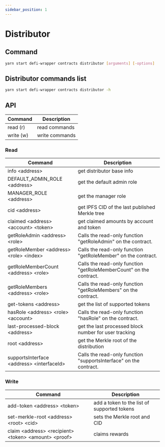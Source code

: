 ```yaml
---
sidebar_position: 1
---
```


# Distributor

## Command

```bash
yarn start defi-wrapper contracts distributor [arguments] [-options]
```

## Distributor commands list

```bash
yarn start defi-wrapper contracts distributor -h
```

## API

| Command   | Description    |
| --------- | -------------- |
| read (r)  | read commands  |
| write (w) | write commands |

### Read

| Command                                     | Description                                                        |
| ------------------------------------------- | ------------------------------------------------------------------ |
| info \<address>                             | get distributor base info                                          |
| DEFAULT_ADMIN_ROLE \<address>               | get the default admin role                                         |
| MANAGER_ROLE \<address>                     | get the manager role                                               |
| cid \<address>                              | get IPFS CID of the last published Merkle tree                     |
| claimed \<address> \<account> \<token>      | get claimed amounts by account and token                           |
| getRoleAdmin \<address> \<role>             | Calls the read-only function "getRoleAdmin" on the contract.       |
| getRoleMember \<address> \<role> \<index>   | Calls the read-only function "getRoleMember" on the contract.      |
| getRoleMemberCount \<address> \<role>       | Calls the read-only function "getRoleMemberCount" on the contract. |
| getRoleMembers \<address> \<role>           | Calls the read-only function "getRoleMembers" on the contract.     |
| get-tokens \<address>                       | get the list of supported tokens                                   |
| hasRole \<address> \<role> \<account>       | Calls the read-only function "hasRole" on the contract.            |
| last-processed-block \<address>             | get the last processed block number for user tracking              |
| root \<address>                             | get the Merkle root of the distribution                            |
| supportsInterface \<address> \<interfaceId> | Calls the read-only function "supportsInterface" on the contract.  |

### Write

| Command                                                   | Description                                 |
| --------------------------------------------------------- | ------------------------------------------- |
| add-token \<address> \<token>                             | add a token to the list of supported tokens |
| set-merkle-root \<address> \<root> \<cid>                 | sets the Merkle root and CID                |
| claim \<address> \<recipient> \<token> \<amount> \<proof> | claims rewards                              |
